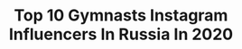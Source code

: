 ---
title: Top 10 Gymnasts Instagram Influencers In Russia In 2020
description: >-
  Find top gymnasts Instagram influencers in Russia in 2020. Most popular hashtags: #longhair #modelmoscow #russianmodel #modeling.
platform: Instagram
profiles:
  - username: "soldy21"
    fullname: >-
      Alexsandra Soldatova.
    location: "Russia"
    followers: 413071
    engagement: 853
    commentsToLikes: 0.014435
    avatar: "https://scontent-ams4-1.cdninstagram.com/v/t51.2885-19/s320x320/21909404_174735016433031_6166183056789995520_n.jpg?_nc_ht=scontent-ams4-1.cdninstagram.com&_nc_ohc=RvRaWTx8KR8AX8GXIWl&oh=91320a3d61e3785e064e2098b129a9d5&oe=5EB8FF7B"
    verified: true
    hashtags: "#teamsoldy, #honormagicwatch2, #contestsoldy"
  - username: "polinochkap"
    fullname: >-
      🌿 Polina Panova 🌿
    location: "Russia"
    followers: 10692
    engagement: 1039
    commentsToLikes: 0.058094
    avatar: "https://scontent-ams4-1.cdninstagram.com/v/t51.2885-19/s320x320/12446229_995944707137474_1819544083_a.jpg?_nc_ht=scontent-ams4-1.cdninstagram.com&_nc_ohc=KblFQbv8CRAAX-Bb55e&oh=4c423261df50306dc320430937aa0a2d&oe=5EBA08EE"
    verified: false
    hashtags: "#greatphotos, #portraiture, #thebestphototoday, #workshop"
  - username: "_inna_dyachenko_"
    fullname: >-
      Inna Dyachenko 🐬
    location: "Russia"
    followers: 7207
    engagement: 1959
    commentsToLikes: 0.024468
    avatar: "https://scontent-ams4-1.cdninstagram.com/v/t51.2885-19/s320x320/90706390_204561530833757_180226061919846400_n.jpg?_nc_ht=scontent-ams4-1.cdninstagram.com&_nc_ohc=MZmvB19KKyEAX-Z77K6&oh=cf1c40f3c2ef7b968635f7e34e087a4b&oe=5EB833B9"
    verified: false
    hashtags: "#uaecup, #dubai, #uaecup2019"
  - username: "adelinagaloyan"
    fullname: >-
      ⚜️Adelina Galoyan⚜️
    location: "Russia"
    followers: 3858
    engagement: 2354
    commentsToLikes: 0.048729
    avatar: "https://scontent-ams4-1.cdninstagram.com/v/t51.2885-19/s320x320/89276480_139969740675920_7428467515518353408_n.jpg?_nc_ht=scontent-ams4-1.cdninstagram.com&_nc_ohc=8i_aBSAl0_AAX-qbeih&oh=afe496e891a1b2ebc60a6f6b10fbf611&oe=5EB862C7"
    verified: false
    hashtags: ""
  - username: "polinaberezina"
    fullname: >-
      Polina Berezina
    location: "Russia"
    followers: 21263
    engagement: 896
    commentsToLikes: 0.016006
    avatar: "https://scontent-ams4-1.cdninstagram.com/v/t51.2885-19/s320x320/12976546_1814823435403125_1791621683_a.jpg?_nc_ht=scontent-ams4-1.cdninstagram.com&_nc_ohc=baK0TL4GgskAX-OUhuc&oh=878873b37457e610fcffa4d9afbb509b&oe=5EB9B19F"
    verified: false
    hashtags: "#alwaysharrypotter, #california, #rhythmicgymnastics, #campeonatodelmundo"
  - username: "anna_gloss_official"
    fullname: >-
      Анна Глосс/Anna Gloss
    location: "Russia"
    followers: 10995
    engagement: 757
    commentsToLikes: 0.060332
    avatar: "https://instagram.fbkk10-1.fna.fbcdn.net/v/t51.2885-19/s320x320/78778346_604471413429491_9033768661168422912_n.jpg?_nc_ht=instagram.fbkk10-1.fna.fbcdn.net&_nc_ohc=c7M7VY67WrAAX-HKt9t&oh=10892e065c2e8bcc64476109a4e0098b&oe=5EB26948"
    verified: false
    hashtags: "#russiagirl, #sportgirls, #topmodels, #fashionstile"
  - username: "polyashov95"
    fullname: >-
      Владислав Поляшов
    location: "Russia"
    followers: 7487
    engagement: 1507
    commentsToLikes: 0.016074
    avatar: "https://scontent-amt2-1.cdninstagram.com/v/t51.2885-19/s320x320/44833014_546348662472124_4276451567432892416_n.jpg?_nc_ht=scontent-amt2-1.cdninstagram.com&_nc_ohc=TiGtSFOdiJ4AX_SjQyO&oh=69f3cd8161c577e1381a2212667370bd&oe=5EBB5426"
    verified: false
    hashtags: "#minsk2019by, #europiangames2019"
  - username: "biryukova__official"
    fullname: >-
      V E R A   B I R Y U K O V A
    location: "Russia"
    followers: 69355
    engagement: 403
    commentsToLikes: 0.023915
    avatar: "https://scontent-lhr8-1.cdninstagram.com/v/t51.2885-19/s320x320/50078511_2003402616440253_5893637823893864448_n.jpg?_nc_ht=scontent-lhr8-1.cdninstagram.com&_nc_ohc=pp96YMK99-sAX8QapgQ&oh=77a3691dbb3e1d02b04f4c662b43a7f6&oe=5EBCBFDF"
    verified: true
    hashtags: "#verabiryukova, #v2, #hometeam"
  - username: "orlova_polina2002"
    fullname: >-
      Polina Orlova💋
    location: "Russia"
    followers: 15805
    engagement: 1738
    commentsToLikes: 0.010686
    avatar: "https://scontent-lht6-1.cdninstagram.com/v/t51.2885-19/s320x320/79118303_2409789582482450_3955143852838354944_n.jpg?_nc_ht=scontent-lht6-1.cdninstagram.com&_nc_ohc=b0pYXEYExAwAX_lDCxO&oh=7c561eabe429a16f2ced363cbc3cf1b8&oe=5EBA5B70"
    verified: false
    hashtags: "#training, #rhythmicgymnastics, #moscow, #granprix"
  - username: "kuznetsova_k20"
    fullname: >-
      Karina Kuznetsova
    location: "Russia"
    followers: 21946
    engagement: 1028
    commentsToLikes: 0.006988
    avatar: "https://scontent-ams4-1.cdninstagram.com/v/t51.2885-19/s320x320/57899680_2240325592897488_6999677947988672512_n.jpg?_nc_ht=scontent-ams4-1.cdninstagram.com&_nc_ohc=a5KjomdSJaEAX8TMbl7&oh=43eeb62c09ec7822f4aa64279e94aa9e&oe=5EB93D99"
    verified: false
    hashtags: "#budapest"
---